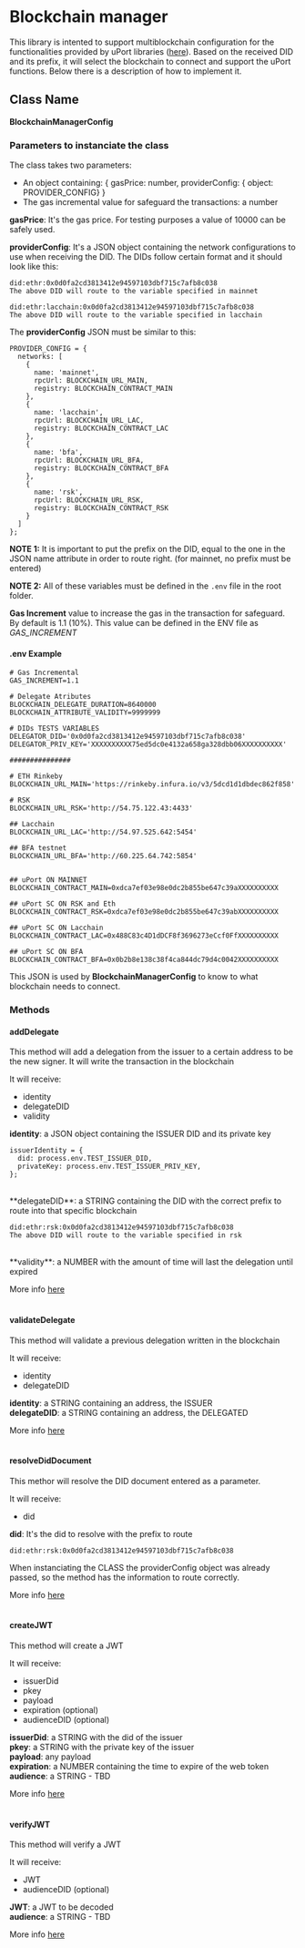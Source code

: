 # Blockchain manager

This library is intented to support multiblockchain configuration for the functionalities provided by uPort libraries ([here](https://github.com/uport-project/ethr-did-registry#contract-deployments)). 
Based on the received DID and its prefix, it will select the blockchain to connect and support the uPort functions.
Below there is a description of how to implement it.

## Class Name
**BlockchainManagerConfig**


### Parameters to instanciate the class

The class takes two parameters:
* An object containing: { gasPrice: number, providerConfig: { object: PROVIDER_CONFIG} }
* The gas incremental value for safeguard the transactions: a number
    
**gasPrice**: It's the gas price. For testing purposes a value of 10000 can be safely used.

**providerConfig**: It's a JSON object containing the network configurations to use when receiving the DID.
The DIDs follow certain format and it should look like this:

    did:ethr:0x0d0fa2cd3813412e94597103dbf715c7afb8c038
    The above DID will route to the variable specified in mainnet

    did:ethr:lacchain:0x0d0fa2cd3813412e94597103dbf715c7afb8c038
    The above DID will route to the variable specified in lacchain

The **providerConfig** JSON must be similar to this: 

```
PROVIDER_CONFIG = {
  networks: [
    { 
      name: 'mainnet', 
      rpcUrl: BLOCKCHAIN_URL_MAIN, 
      registry: BLOCKCHAIN_CONTRACT_MAIN
    },
    {
      name: 'lacchain',
      rpcUrl: BLOCKCHAIN_URL_LAC,
      registry: BLOCKCHAIN_CONTRACT_LAC
    },
    {
      name: 'bfa',
      rpcUrl: BLOCKCHAIN_URL_BFA,
      registry: BLOCKCHAIN_CONTRACT_BFA
    },
    {
      name: 'rsk',
      rpcUrl: BLOCKCHAIN_URL_RSK,
      registry: BLOCKCHAIN_CONTRACT_RSK
    }
  ]
};
```
**NOTE 1:** It is important to put the prefix on the DID, equal to the one in the JSON name attribute in order to route right. (for mainnet, no prefix must be entered)

**NOTE 2:** All of these variables must be defined in the `.env` file in the root folder.


**Gas Increment** value to increase the gas in the transaction for safeguard. By default is 1.1 (10%). This value can be defined in 
the ENV file as *GAS_INCREMENT*



#### .env Example


```
# Gas Incremental
GAS_INCREMENT=1.1

# Delegate Atributes
BLOCKCHAIN_DELEGATE_DURATION=8640000
BLOCKCHAIN_ATTRIBUTE_VALIDITY=9999999

# DIDs TESTS VARIABLES
DELEGATOR_DID='0x0d0fa2cd3813412e94597103dbf715c7afb8c038'
DELEGATOR_PRIV_KEY='XXXXXXXXXX75ed5dc0e4132a658ga328dbb06XXXXXXXXXX'

###############

# ETH Rinkeby
BLOCKCHAIN_URL_MAIN='https://rinkeby.infura.io/v3/5dcd1d1dbdec862f858'

# RSK
BLOCKCHAIN_URL_RSK='http://54.75.122.43:4433'

## Lacchain
BLOCKCHAIN_URL_LAC='http://54.97.525.642:5454'

## BFA testnet
BLOCKCHAIN_URL_BFA='http://60.225.64.742:5854'

  
## uPort ON MAINNET
BLOCKCHAIN_CONTRACT_MAIN=0xdca7ef03e98e0dc2b855be647c39aXXXXXXXXXX

## uPort SC ON RSK and Eth
BLOCKCHAIN_CONTRACT_RSK=0xdca7ef03e98e0dc2b855be647c39abXXXXXXXXXX

## uPort SC ON Lacchain
BLOCKCHAIN_CONTRACT_LAC=0x488C83c4D1dDCF8f3696273eCcf0FfXXXXXXXXXX

## uPort SC ON BFA
BLOCKCHAIN_CONTRACT_BFA=0x0b2b8e138c38f4ca844dc79d4c0042XXXXXXXXXX
```

This JSON is used by **BlockchainManagerConfig** to know to what blockchain needs to connect.


### Methods

#### addDelegate
This method will add a delegation from the issuer to a certain address to be the new signer. It will write the transaction in the blockchain

It will receive:
* identity
* delegateDID
* validity

**identity**: a JSON object containing the ISSUER DID and its private key

```
issuerIdentity = {
  did: process.env.TEST_ISSUER_DID,
  privateKey: process.env.TEST_ISSUER_PRIV_KEY,
};
```
<br>
**delegateDID**: a STRING containing the DID with the correct prefix to route into that specific blockchain

    did:ethr:rsk:0x0d0fa2cd3813412e94597103dbf715c7afb8c038
    The above DID will route to the variable specified in rsk
<br>
**validity**: a NUMBER with the amount of time will last the delegation until expired 

More info [here](https://developer.uport.me/ethr-did/docs/guides/index#manage-keys)
<br><br>
#### validateDelegate
This method will validate a previous delegation written in the blockchain

It will receive:
* identity
* delegateDID

**identity**: a STRING containing an address, the ISSUER  
**delegateDID**: a STRING containing an address, the DELEGATED  

More info [here](https://developer.uport.me/ethr-did/docs/guides/index#manage-keys)
<br><br>
#### resolveDidDocument
This methor will resolve the DID document entered as a parameter.

It will receive:
* did

**did**: It's the did to resolve with the prefix to route

    did:ethr:rsk:0x0d0fa2cd3813412e94597103dbf715c7afb8c038

When instanciating the CLASS the providerConfig object was already passed, so the method has the information to route correctly.

More info [here](https://developer.uport.me/ethr-did/docs/reference/index#did-method)
<br><br>
#### createJWT
This method will create a JWT 

It will receive:
* issuerDid
* pkey
* payload
* expiration (optional)
* audienceDID (optional)

**issuerDid**: a STRING with the did of the issuer  
**pkey**: a STRING with the private key of the issuer  
**payload**: any payload  
**expiration**: a NUMBER containing the time to expire of the web token  
**audience**: a STRING - TBD  

More info [here](https://developer.uport.me/ethr-did/docs/guides/index#manage-keys)
<br><br>
#### verifyJWT
This method will verify a JWT

It will receive:
* JWT
* audienceDID (optional)

**JWT**: a JWT to be decoded
<br>
**audience**: a STRING - TBD

More info [here](https://developer.uport.me/ethr-did/docs/guides/index#manage-keys)